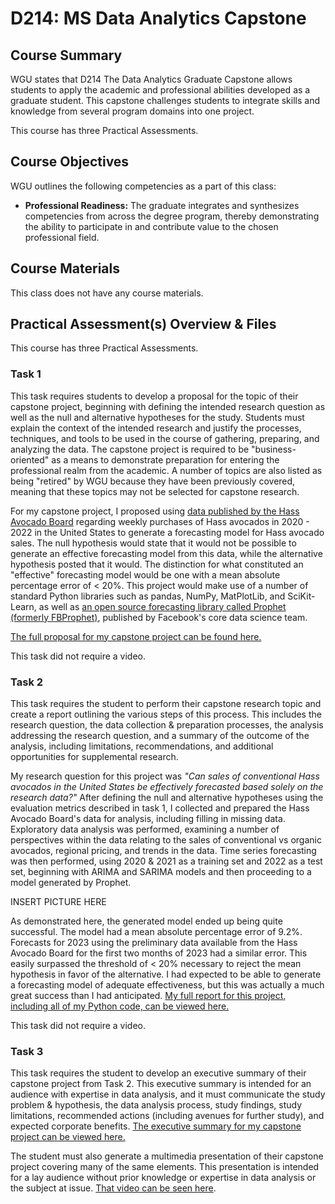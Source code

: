 # D214: MS Data Analytics Capstone

## Course Summary

WGU states that D214 The Data Analytics Graduate Capstone allows students to apply the academic and professional abilities developed as a graduate student. This capstone challenges students to integrate skills and knowledge from several program domains into one project.

This course has three Practical Assessments. 

## Course Objectives

WGU outlines the following competencies as a part of this class:
- **Professional Readiness:** The graduate integrates and synthesizes competencies from across the degree program, thereby demonstrating the ability to participate in and contribute value to the chosen professional field.

## Course Materials

This class does not have any course materials. 

## Practical Assessment(s) Overview & Files

This course has three Practical Assessments. 

### Task 1

This task requires students to develop a proposal for the topic of their capstone project, beginning with defining the intended research question as well as the null and alternative hypotheses for the study. Students must explain the context of the intended research and justify the processes, techniques, and tools to be used in the course of gathering, preparing, and analyzing the data. The capstone project is required to be "business-oriented" as a means to demonstrate preparation for entering the professional realm from the academic. A number of topics are also listed as being "retired" by WGU because they have been previously covered, meaning that these topics may not be selected for capstone research. 

For my capstone project, I proposed using [data published by the Hass Avocado Board](https://hassavocadoboard.com/) regarding weekly purchases of Hass avocados in 2020 - 2022 in the United States to generate a forecasting model for Hass avocado sales. The null hypothesis would state that it would not be possible to generate an effective forecasting model from this data, while the alternative hypothesis posted that it would. The distinction for what constituted an "effective" forecasting model would be one with a mean absolute percentage error of < 20%. This project would make use of a number of standard Python libraries such as pandas, NumPy, MatPlotLib, and SciKit-Learn, as well as [an open source forecasting library called Prophet (formerly FBProphet)](https://facebook.github.io/prophet/), published by Facebook's core data science team. 

[The full proposal for my capstone project can be found here.](d214task1.pdf)

This task did not require a video. 

### Task 2

This task requires the student to perform their capstone research topic and create a report outlining the various steps of this process. This includes the research question, the data collection & preparation processes, the analysis addressing the research question, and a summary of the outcome of the analysis, including limitations, recommendations, and additional opportunities for supplemental research. 

My research question for this project was *"Can sales of conventional Hass avocados in the United States be effectively forecasted based solely on the research data?"* After defining the null and alternative hypotheses using the evaluation metrics described in task 1, I collected and prepared the Hass Avocado Board's data for analysis, including filling in missing data. Exploratory data analysis was performed, examining a number of perspectives within the data relating to the sales of conventional vs organic avocados, regional pricing, and trends in the data. Time series forecasting was then performed, using 2020 & 2021 as a training set and 2022 as a test set, beginning with ARIMA and SARIMA models and then proceeding to a model generated by Prophet. 

INSERT PICTURE HERE

As demonstrated here, the generated model ended up being quite successful. The model had a mean absolute percentage error of 9.2%. Forecasts for 2023 using the preliminary data available from the Hass Avocado Board for the first two months of 2023 had a similar error. This easily surpassed the threshold of < 20% necessary to reject the mean hypothesis in favor of the alternative. I had expected to be able to generate a forecasting model of adequate effectiveness, but this was actually a much great success than I had anticipated. [My full report for this project, including all of my Python code, can be viewed here.](d214task2.ipynb)

This task did not require a video. 

### Task 3

This task requires the student to develop an executive summary of their capstone project from Task 2. This executive summary is intended for an audience with expertise in data analysis, and it must communicate the study problem & hypothesis, the data analysis process, study findings, study limitations, recommended actions (including avenues for further study), and expected corporate benefits. [The executive summary for my capstone project can be viewed here.](d214task3.docx)

The student must also generate a multimedia presentation of their capstone project covering many of the same elements. This presentation is intended for a lay audience without prior knowledge or expertise in data analysis or the subject at issue. [That video can be seen here](https://drive.google.com/file/d/1mXes0hSLamDup7qHxHqF9Ep_aVQAqx9j/view?usp=share_link).